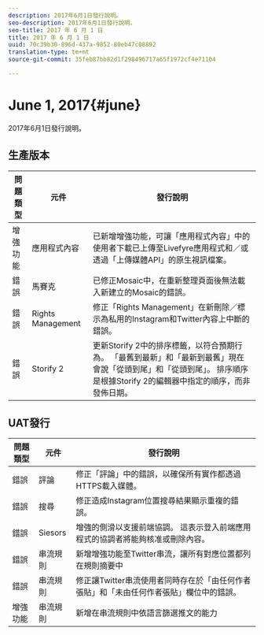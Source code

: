 ```yaml
---
description: 2017年6月1日發行說明。
seo-description: 2017年6月1日發行說明。
seo-title: 2017 年 6 月 1 日
title: 2017 年 6 月 1 日
uuid: 70c39b30-896d-437a-9852-80eb47c08892
translation-type: tm+mt
source-git-commit: 35feb87bb82d1f298496717a65f1972cf4e71104

---
```



# June 1, 2017{#june}

2017年6月1日發行說明。

## 生產版本

| **問題類型** | **元件** | **發行說明** |
|---|---|---|
| 增強功能 | 應用程式內容 | 已新增增強功能，可讓「應用程式內容」中的使用者下載已上傳至Livefyre應用程式和／或透過「上傳媒體API」的原生視訊檔案。 |
| 錯誤 | 馬賽克 | 已修正Mosaic中，在重新整理頁面後無法載入新建立的Mosaic的錯誤。 |
| 錯誤 | Rights Management | 修正「Rights Management」在新刪除／標示為私用的Instagram和Twitter內容上中斷的錯誤。 |
| 錯誤 | Storify 2 | 更新Storify 2中的排序標籤，以符合預期行為。 「最舊到最新」和「最新到最舊」現在會說「從頭到尾」和「從頭到尾」。 排序順序是根據Storify 2的編輯器中指定的順序，而非發佈日期。 |

## UAT發行

| **問題類型** | **元件** | **發行說明** |
|---|---|---|
| 錯誤 | 評論 | 修正「評論」中的錯誤，以確保所有實作都透過HTTPS載入媒體。 |
| 錯誤 | 搜尋 | 修正造成Instagram位置搜尋結果顯示重複的錯誤。 |
| 錯誤 | Siesors | 增強的側滑以支援前端協調。 這表示登入前端應用程式的協調者將能夠核准或刪除內容。 |
| 錯誤 | 串流規則 | 新增增強功能至Twitter串流，讓所有對應位置都列在規則摘要中 |
| 錯誤 | 串流規則 | 修正讓Twitter串流使用者同時存在於「由任何作者張貼」和「未由任何作者張貼」欄位中的錯誤。 |
| 增強功能 | 串流規則 | 新增在串流規則中依語言篩選推文的能力 |

